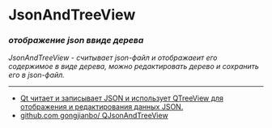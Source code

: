 # JsonAndTreeView
### __*отображение json ввиде дерева*__
  *JsonAndTreeView - считывает json-файл и отображаеит его содержимое в виде дерева, можно редактировать дерево и сохранить его в json-файл.*

  ---

 - [Qt читает и записывает JSON и использует QTreeView для отображения и редактирования данных JSON.](https://russianblogs.com/article/18331377393/)
 - [github.com gongjianbo/ QJsonAndTreeView](https://github.com/gongjianbo/MyTestCode/tree/master/Qt/QJsonAndTreeView)
